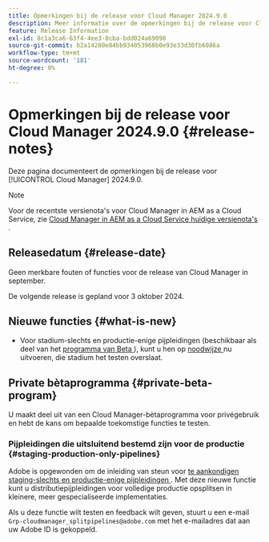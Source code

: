 ```yaml
---
title: Opmerkingen bij de release voor Cloud Manager 2024.9.0
description: Meer informatie over de opmerkingen bij de release voor Cloud Manager 2024.9.0.
feature: Release Information
exl-id: 8c1a3ca6-63f4-4ee3-8cba-bdd024a69098
source-git-commit: b2a14280e84bb934053968b0e93e33d30fb6086a
workflow-type: tm+mt
source-wordcount: '181'
ht-degree: 0%

---
```


# Opmerkingen bij de release voor Cloud Manager 2024.9.0 {#release-notes}

Deze pagina documenteert de opmerkingen bij de release voor [!UICONTROL Cloud Manager] 2024.9.0.

>[!NOTE]
>
>Voor de recentste versienota&#39;s voor Cloud Manager in AEM as a Cloud Service, zie [ Cloud Manager in AEM as a Cloud Service huidige versienota&#39;s ](https://experienceleague.adobe.com/nl/docs/experience-manager-cloud-service/content/release-notes/cloud-manager/current).

## Releasedatum {#release-date}

Geen merkbare fouten of functies voor de release van Cloud Manager in september.

De volgende release is gepland voor 3 oktober 2024.


## Nieuwe functies {#what-is-new}

* Voor stadium-slechts en productie-enige pijpleidingen (beschikbaar als deel van het [ programma van Beta ](#staging-production-only-pipelines)), kunt u hen op [ noodwijze ](/help/using/stage-prod-only.md#emergency-mode) nu uitvoeren, die stadium het testen overslaat.

## Private bètaprogramma {#private-beta-program}

U maakt deel uit van een Cloud Manager-bètaprogramma voor privégebruik en hebt de kans om bepaalde toekomstige functies te testen.


### Pijpleidingen die uitsluitend bestemd zijn voor de productie {#staging-production-only-pipelines}

Adobe is opgewonden om de inleiding van steun voor [ te aankondigen staging-slechts en productie-enige pijpleidingen ](/help/using/stage-prod-only.md). Met deze nieuwe functie kunt u distributiepijpleidingen voor volledige productie opsplitsen in kleinere, meer gespecialiseerde implementaties.

Als u deze functie wilt testen en feedback wilt geven, stuurt u een e-mail `Grp-cloudmanager_splitpipelines@adobe.com` met het e-mailadres dat aan uw Adobe ID is gekoppeld.

<!-- ## Bug fixes

* text

## Known Issues {#known-issues}

{{content-copy-known-issues}} LEAVE IN??? -->
